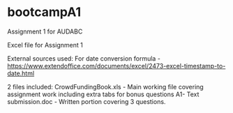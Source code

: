 # bootcampA1
Assignment 1 for AUDABC

Excel file for Assignment 1


External sources used:
For date conversion formula - https://www.extendoffice.com/documents/excel/2473-excel-timestamp-to-date.html

2 files included: 
CrowdFundingBook.xls - Main working file covering assignment work including extra tabs for bonus questions
A1- Text submission.doc - Written portion covering 3 questions.
